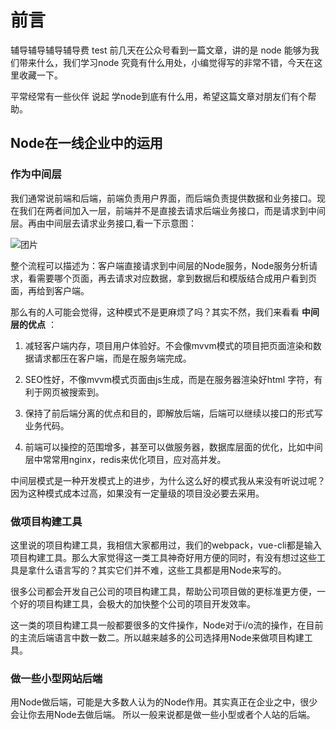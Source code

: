 # 前言
辅导辅导辅导辅导费
test
前几天在公众号看到一篇文章，讲的是 node 能够为我们带来什么，我们学习node 究竟有什么用处，小编觉得写的非常不错，今天在这里收藏一下。

平常经常有一些伙伴 说起 学node到底有什么用，希望这篇文章对朋友们有个帮助。

## Node在一线企业中的运用

### 作为中间层


我们通常说前端和后端，前端负责用户界面，而后端负责提供数据和业务接口。现在我们在两者间加入一层，前端并不是直接去请求后端业务接口，而是请求到中间层。再由中间层去请求业务接口,看一下示意图：

![团片](../node学习图片资源/60.jpg)

整个流程可以描述为：客户端直接请求到中间层的Node服务，Node服务分析请求，看需要哪个页面，再去请求对应数据，拿到数据后和模版结合成用户看到页面，再给到客户端。

那么有的人可能会觉得，这种模式不是更麻烦了吗？其实不然，我们来看看 **中间层的优点** ：

1. 减轻客户端内存，项目用户体验好。不会像mvvm模式的项目把页面渲染和数据请求都压在客户端，而是在服务端完成。

2. SEO性好，不像mvvm模式页面由js生成，而是在服务器渲染好html 字符，有利于网页被搜索到。

3. 保持了前后端分离的优点和目的，即解放后端，后端可以继续以接口的形式写业务代码。

4. 前端可以操控的范围增多，甚至可以做服务器，数据库层面的优化，比如中间层中常常用nginx，redis来优化项目，应对高并发。

中间层模式是一种开发模式上的进步，为什么这么好的模式我从来没有听说过呢？因为这种模式成本过高，如果没有一定量级的项目没必要去采用。

### 做项目构建工具

这里说的项目构建工具，我相信大家都用过，我们的webpack，vue-cli都是输入项目构建工具。那么大家觉得这一类工具神奇好用方便的同时，有没有想过这些工具是拿什么语言写的？其实它们并不难，这些工具都是用Node来写的。

很多公司都会开发自己公司的项目构建工具，帮助公司项目做的更标准更方便，一个好的项目构建工具，会极大的加快整个公司的项目开发效率。

这一类的项目构建工具一般都要很多的文件操作，Node对于i/o流的操作，在目前的主流后端语言中数一数二。所以越来越多的公司选择用Node来做项目构建工具。

### 做一些小型网站后端

用Node做后端，可能是大多数人认为的Node作用。其实真正在企业之中，很少会让你去用Node去做后端。 所以一般来说都是做一些小型或者个人站的后端。
